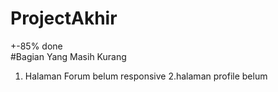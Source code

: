 # ProjectAkhir
+-85% done <br>
#Bagian Yang Masih Kurang
<br>
 
  1. Halaman Forum belum responsive
2.halaman profile belum
